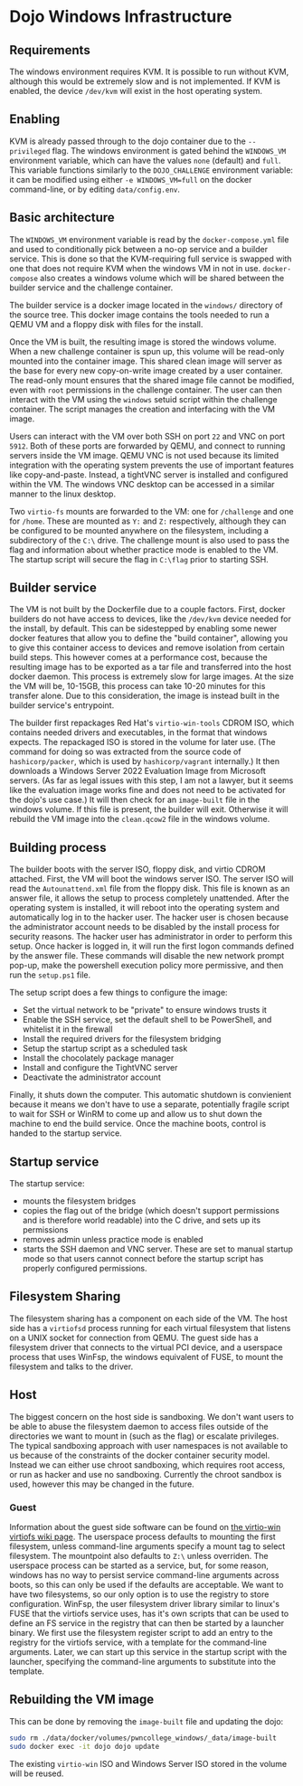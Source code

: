 # Dojo Windows Infrastructure

## Requirements

The windows environment requires KVM.
It is possible to run without KVM, although this would be extremely slow and is not implemented.
If KVM is enabled, the device `/dev/kvm` will exist in the host operating system.

## Enabling

KVM is already passed through to the dojo container due to the `--privileged` flag.
The windows environment is gated behind the `WINDOWS_VM` environment variable, which can have the values `none` (default) and `full`.
This variable functions similarly to the `DOJO_CHALLENGE` environment variable: it can be modified using either `-e WINDOWS_VM=full` on the docker command-line, or by editing `data/config.env`.

## Basic architecture

The `WINDOWS_VM` environment variable is read by the `docker-compose.yml` file and used to conditionally pick between a no-op service and a builder service.
This is done so that the KVM-requiring full service is swapped with one that does not require KVM when the windows VM in not in use.
`docker-compose` also creates a windows volume which will be shared between the builder service and the challenge container.

The builder service is a docker image located in the `windows/` directory of the source tree.
This docker image contains the tools needed to run a QEMU VM and a floppy disk with files for the install.

Once the VM is built, the resulting image is stored the windows volume.
When a new challenge container is spun up, this volume will be read-only mounted into the container image.
This shared clean image will server as the base for every new copy-on-write image created by a user container.
The read-only mount ensures that the shared image file cannot be modified, even with `root` permissions in the challenge container.
The user can then interact with the VM using the `windows` setuid script within the challenge container.
The script manages the creation and interfacing with the VM image.

Users can interact with the VM over both SSH on port `22` and VNC on port `5912`.
Both of these ports are forwarded by QEMU, and connect to running servers inside the VM image.
QEMU VNC is not used because its limited integration with the operating system prevents the use of important features like copy-and-paste.
Instead, a tightVNC server is installed and configured within the VM.
The windows VNC desktop can be accessed in a similar manner to the linux desktop.

Two `virtio-fs` mounts are forwarded to the VM: one for `/challenge` and one for `/home`.
These are mounted as `Y:` and `Z:` respectively, although they can be configured to be mounted anywhere on the filesystem, including a subdirectory of the `C:\` drive.
The challenge mount is also used to pass the flag and information about whether practice mode is enabled to the VM.
The startup script will secure the flag in `C:\flag` prior to starting SSH.

## Builder service

The VM is not built by the Dockerfile due to a couple factors.
First, docker builders do not have access to devices, like the `/dev/kvm` device needed for the install, by default.
This can be sidestepped by enabling some newer docker features that allow you to define the "build container", allowing you to give this container access to devices and remove isolation from certain build steps.
This however comes at a performance cost, because the resulting image has to be exported as a tar file and transferred into the host docker daemon.
This process is extremely slow for large images.
At the size the VM will be, 10-15GB, this process can take 10-20 minutes for this transfer alone.
Due to this consideration, the image is instead built in the builder service's entrypoint.

The builder first repackages Red Hat's `virtio-win-tools` CDROM ISO, which contains needed drivers and executables, in the format that windows expects.
The repackaged ISO is stored in the volume for later use.
(The command for doing so was extracted from the source code of `hashicorp/packer`, which is used by `hashicorp/vagrant` internally.)
It then downloads a Windows Server 2022 Evaluation Image from Microsoft servers.
(As far as legal issues with this step, I am not a lawyer, but it seems like the evaluation image works fine and does not need to be activated for the dojo's use case.)
It will then check for an `image-built` file in the windows volume.
If this file is present, the builder will exit.
Otherwise it will rebuild the VM image into the `clean.qcow2` file in the windows volume.

## Building process

The builder boots with the server ISO, floppy disk, and virtio CDROM attached.
First, the VM will boot the windows server ISO.
The server ISO will read the `Autounattend.xml` file from the floppy disk.
This file is known as an answer file, it allows the setup to process completely unattended.
After the operating system is installed, it will reboot into the operating system and automatically log in to the hacker user.
The hacker user is chosen because the administrator account needs to be disabled by the install process for security reasons.
The hacker user has administrator in order to perform this setup.
Once hacker is logged in, it will run the first logon commands defined by the answer file.
These commands will disable the new network prompt pop-up, make the powershell execution policy more permissive, and then run the `setup.ps1` file.

The setup script does a few things to configure the image:

- Set the virtual network to be "private" to ensure windows trusts it
- Enable the SSH service, set the default shell to be PowerShell, and whitelist it in the firewall
- Install the required drivers for the filesystem bridging
- Setup the startup script as a scheduled task
- Install the chocolately package manager
- Install and configure the TightVNC server
- Deactivate the administrator account

Finally, it shuts down the computer.
This automatic shutdown is convienient because it means we don't have to use a separate, potentially fragile script to wait for SSH or WinRM to come up and allow us to shut down the machine to end the build service.
Once the machine boots, control is handed to the startup service.

## Startup service

The startup service:

- mounts the filesystem bridges
- copies the flag out of the bridge (which doesn't support permissions and is therefore world readable) into the C drive, and sets up its permissions
- removes admin unless practice mode is enabled
- starts the SSH daemon and VNC server.
  These are set to manual startup mode so that users cannot connect before the startup script has properly configured permissions.

## Filesystem Sharing

The filesystem sharing has a component on each side of the VM.
The host side has a `virtiofsd` process running for each virtual filesystem that listens on a UNIX socket for connection from QEMU.
The guest side has a filesystem driver that connects to the virtual PCI device, and a userspace process that uses WinFsp, the windows equivalent of FUSE, to mount the filesystem and talks to the driver.

## Host

The biggest concern on the host side is sandboxing.
We don't want users to be able to abuse the filesystem daemon to access files outside of the directories we want to mount in (such as the flag) or escalate privileges.
The typical sandboxing approach with user namespaces is not available to us because of the constraints of the docker container security model.
Instead we can either use chroot sandboxing, which requires root access, or run as hacker and use no sandboxing.
Currently the chroot sandbox is used, however this may be changed in the future.

### Guest

Information about the guest side software can be found on [the virtio-win virtiofs wiki page](https://github.com/virtio-win/kvm-guest-drivers-windows/wiki/Virtiofs).
The userspace process defaults to mounting the first filesystem, unless command-line arguments specify a mount tag to select filesystem.
The mountpoint also defaults to `Z:\` unless overriden.
The userspace process can be started as a service, but, for some reason, windows has no way to persist service command-line arguments across boots, so this can only be used if the defaults are acceptable.
We want to have two filesystems, so our only option is to use the registry to store configuration.
WinFsp, the user filesystem driver library similar to linux's FUSE that the virtiofs service uses, has it's own scripts that can be used to define an FS service in the registry that can then be started by a launcher binary.
We first use the filesystem register script to add an entry to the registry for the virtiofs service, with a template for the command-line arguments.
Later, we can start up this service in the startup script with the launcher, specifying the command-line arguments to substitute into the template.

## Rebuilding the VM image

This can be done by removing the `image-built` file and updating the dojo:

```sh
sudo rm ./data/docker/volumes/pwncollege_windows/_data/image-built
sudo docker exec -it dojo dojo update
```

The existing `virtio-win` ISO and Windows Server ISO stored in the volume will be reused.
